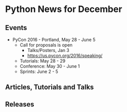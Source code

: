 # Python News for December

## Events

* PyCon 2016 - Portland, May 28 - June 5
	* Call for proposals is open
		* Talks/Posters, Jan 3
		* https://us.pycon.org/2016/speaking/
	* Tutorials: May 28 - 29
	* Conference: May 30 - June 1
	* Sprints: June 2 - 5

## Articles, Tutorials and Talks

## Releases
